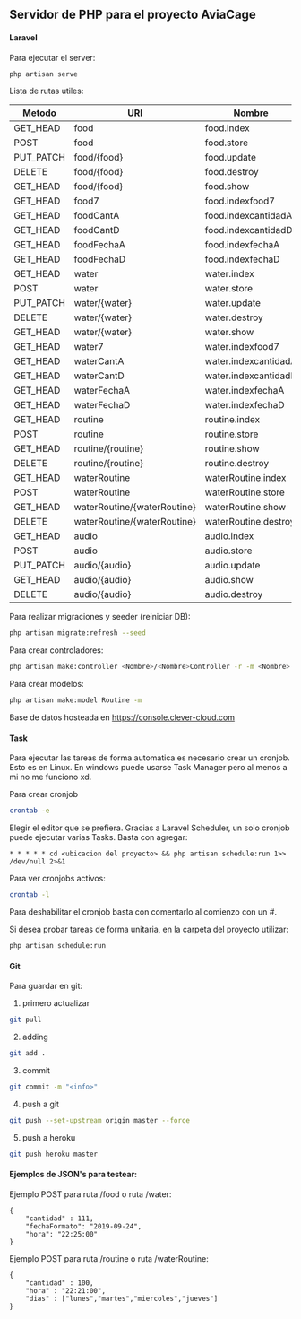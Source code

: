 ## Servidor de PHP para el proyecto AviaCage
#### Laravel
Para ejecutar el server:

```bash
php artisan serve
```

Lista de rutas utiles:

| Metodo    |          URI           |        Nombre         | Controlador                                                  | 
|-----------|------------------------|---------------------|---------------------------------------------------------|
| GET_HEAD  | food                   | food.index          | App\Http\Controllers\Food\FoodController@index          | 
| POST      | food                   | food.store          | App\Http\Controllers\Food\FoodController@store          | 
| PUT_PATCH | food/{food}            | food.update         | App\Http\Controllers\Food\FoodController@update         | 
| DELETE    | food/{food}            | food.destroy        | App\Http\Controllers\Food\FoodController@destroy        | 
| GET_HEAD  | food/{food}            | food.show           | App\Http\Controllers\Food\FoodController@show           | 
| GET_HEAD  | food7                  | food.indexfood7     | App\Http\Controllers\Food\FoodController@indexfood7     | 
| GET_HEAD  | foodCantA              | food.indexcantidadA | App\Http\Controllers\Food\FoodController@indexcantidadA | 
| GET_HEAD  | foodCantD              | food.indexcantidadD | App\Http\Controllers\Food\FoodController@indexcantidadD | 
| GET_HEAD  | foodFechaA             | food.indexfechaA    | App\Http\Controllers\Food\FoodController@indexfechaA    | 
| GET_HEAD  | foodFechaD             | food.indexfechaD    | App\Http\Controllers\Food\FoodController@indexfechaD    | 
| GET_HEAD  | water                   | water.index          | App\Http\Controllers\Water\WaterController@index          | 
| POST      | water                   | water.store          | App\Http\Controllers\Water\WaterController@store          | 
| PUT_PATCH | water/{water}            | water.update         | App\Http\Controllers\Water\WaterController@update         | 
| DELETE    | water/{water}            | water.destroy        | App\Http\Controllers\Water\WaterController@destroy        | 
| GET_HEAD  | water/{water}            | water.show           | App\Http\Controllers\Water\WaterController@show           | 
| GET_HEAD  | water7                  | water.indexfood7     | App\Http\Controllers\Water\WaterController@indexfood7     | 
| GET_HEAD  | waterCantA              | water.indexcantidadA | App\Http\Controllers\Water\WaterController@indexcantidadA | 
| GET_HEAD  | waterCantD              | water.indexcantidadD | App\Http\Controllers\Water\WaterController@indexcantidadD | 
| GET_HEAD  | waterFechaA             | water.indexfechaA    | App\Http\Controllers\Water\WaterController@indexfechaA    | 
| GET_HEAD  | waterFechaD             | water.indexfechaD    | App\Http\Controllers\Water\WaterController@indexfechaD    | 
| GET_HEAD  | routine                | routine.index       | App\Http\Controllers\Routine\RoutineController@index    | 
| POST      | routine                | routine.store       | App\Http\Controllers\Routine\RoutineController@store    | 
| GET_HEAD  | routine/{routine}      | routine.show        | App\Http\Controllers\Routine\RoutineController@show     | 
| DELETE    | routine/{routine}      | routine.destroy     | App\Http\Controllers\Routine\RoutineController@destroy  | 
| GET_HEAD  | waterRoutine           | waterRoutine.index       | App\Http\Controllers\WaterRoutine\WaterRoutineController@index    | 
| POST      | waterRoutine           | waterRoutine.store       | App\Http\Controllers\WaterRoutine\WaterRoutineController@store    | 
| GET_HEAD  | waterRoutine/{waterRoutine}      | waterRoutine.show        | App\Http\Controllers\WaterRoutine\WaterRoutineController@show     | 
| DELETE    | waterRoutine/{waterRoutine}      | waterRoutine.destroy     | App\Http\Controllers\WaterRoutine\WaterRoutineController@destroy  | 
| GET_HEAD  | audio                  | audio.index         | App\Http\Controllers\Audio\AudioController@index        | 
| POST      | audio                  | audio.store         | App\Http\Controllers\Audio\AudioController@store        | 
| PUT_PATCH | audio/{audio}          | audio.update        | App\Http\Controllers\Audio\AudioController@update       | 
| GET_HEAD  | audio/{audio}          | audio.show          | App\Http\Controllers\Audio\AudioController@show         | 
| DELETE    | audio/{audio}          | audio.destroy       | App\Http\Controllers\Audio\AudioController@destroy      |


Para realizar migraciones y seeder (reiniciar DB):

```bash
php artisan migrate:refresh --seed
```

Para crear controladores:
```bash
php artisan make:controller <Nombre>/<Nombre>Controller -r -m <Nombre>
```

Para crear modelos:
```bash
php artisan make:model Routine -m
```


Base de datos hosteada en https://console.clever-cloud.com

#### Task
Para ejecutar las tareas de forma automatica es necesario crear un cronjob. Esto es en Linux. En windows puede usarse Task Manager pero al menos a mi no me funciono xd.

Para crear cronjob
```bash
crontab -e
```
Elegir el editor que se prefiera. Gracias a Laravel Scheduler, un solo cronjob puede ejecutar varias Tasks. Basta con agregar:
```
* * * * * cd <ubicacion del proyecto> && php artisan schedule:run 1>> /dev/null 2>&1
```

Para ver cronjobs activos:
```bash
crontab -l
```

Para deshabilitar el cronjob basta con comentarlo al comienzo con un #.

Si desea probar tareas de forma unitaria, en la carpeta del proyecto utilizar:
```bash
php artisan schedule:run
```





#### Git

Para guardar en git:
1) primero actualizar
```bash
git pull
```
2) adding
```bash
git add .
```
3) commit
```bash
git commit -m "<info>"
```
4) push a git
```bash
git push --set-upstream origin master --force
```
5) push a heroku
```bash
git push heroku master
```

#### Ejemplos de JSON's para testear:

Ejemplo POST para ruta /food o ruta /water:
```
{
	"cantidad" : 111,
	"fechaFormato": "2019-09-24",
	"hora": "22:25:00"
}
```

Ejemplo POST para ruta /routine o ruta /waterRoutine:
```
{
	"cantidad" : 100,
	"hora" : "22:21:00",
	"dias" : ["lunes","martes","miercoles","jueves"]
}
```

